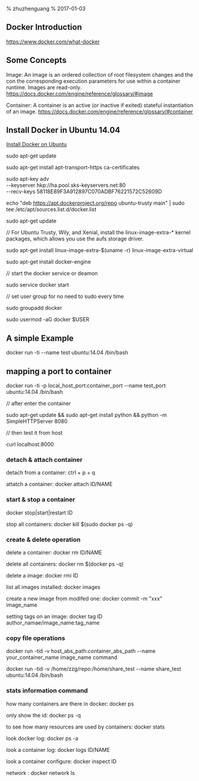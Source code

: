 % zhuzhenguang
% 2017-01-03

## Docker Introduction

https://www.docker.com/what-docker


## Some Concepts

Image: An image is an ordered collection of root filesystem changes and the con the corresponding execution parameters for use within a container runtime. Images are read-only.
    https://docs.docker.com/engine/reference/glossary/#image

Container: A container is an active (or inactive if exited) stateful instantiation of an image.
    https://docs.docker.com/engine/reference/glossary/#container

## Install Docker in Ubuntu 14.04

[Install Docker on Ubuntu](https://docs.docker.com/engine/installation/linux/ubuntulinux/)

sudo apt-get update

sudo apt-get install apt-transport-https ca-certificates

sudo apt-key adv \
            --keyserver hkp://ha.pool.sks-keyservers.net:80 \
            --recv-keys 58118E89F3A912897C070ADBF76221572C52609D


echo "deb https://apt.dockerproject.org/repo ubuntu-trusty main" | sudo tee /etc/apt/sources.list.d/docker.list


sudo apt-get update

// For Ubuntu Trusty, Wily, and Xenial, install the linux-image-extra-* kernel packages, which allows you use the aufs storage driver.

sudo apt-get install linux-image-extra-$(uname -r) linux-image-extra-virtual


sudo apt-get install docker-engine

// start the docker service or deamon

sudo service docker start

// set user group for no need to sudo every time

sudo groupadd docker

sudo usermod -aG docker $USER

## A simple Example

docker run -ti --name test ubuntu:14.04 /bin/bash

## mapping a port to container

docker run -ti -p local_host_port:container_port --name test_port ubuntu:14.04 /bin/bash

// after enter the container

sudo apt-get update && sudo apt-get install python && python -m SimpleHTTPServer 8080

// then test it from host

curl localhost:8000

### detach & attach container

detach from a container:  ctrl + p + q

attatch a container:  docker attach ID/NAME


### start & stop a container

docker stop|start|restart ID

stop all containers:   docker kill $(sudo docker ps -q)

### create & delete operation

delete a container:   docker rm ID/NAME

delete all containers:  docker rm $(docker ps -q)

delete a image:  docker rmi ID

list all images installed:  docker images

create a new image from modifed one:  docker commit -m "xxx" image_name

setting tags on an image:  docker tag ID author_namae/image_name:tag_name

### copy file operations

docker run -tid -v host_abs_path:container_abs_path --name your_container_name image_name command

docker run -tid -v /home/zzg/repo:/home/share_test --name share_test ubuntu:14.04 /bin/bash

### stats information command

how many containers are there in docker:   docker ps

only show the id: docker ps -q

to see how many resources are used by containers:  docker stats

look docker log:   docker ps -a

look a container log:  docker logs ID/NAME

look a container configure:  docker inspect ID

network : docker network ls

